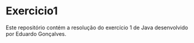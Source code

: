 # Exercicio1

Este repositório contém a resolução do exercício 1 de Java desenvolvido por Eduardo Gonçalves. 

